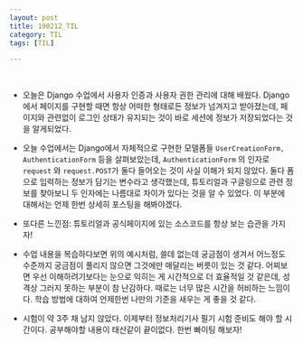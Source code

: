 ```yaml
---
layout: post
title: 190212_TIL
category: TIL
tags: [TIL]

---
```




<br>

- 오늘은 Django 수업에서 사용자 인증과 사용자 권한 관리에 대해 배웠다. Django에서 페이지를 구현할 때면 항상 어떠한 형태로든 정보가 넘겨지고 받아졌는데, 페이지와 관련없이 로그인 상태가 유지되는 것이 바로 세션에 정보가 저장되었다는 것을 알게되었다.  



- 오늘 수업에서는 Django에서 자체적으로 구현한 모델폼들 `UserCreationForm,` `AuthenticationForm` 등을 살펴보았는데, `AuthenticationForm` 의 인자로 `request` 와 `request.POST`가 둘다 들어오는 것이 사실 이해가 되지 않았다. 둘다 폼으로 입력하는 정보가 담기는 변수라고 생각했는데,  튜토리얼과 구글링으로 관련 정보를 찾아보니 두 인자에는 나름대로 차이가 있다는 것을 알 수 있었다. 이 부분에 대해서는 언제 한번 상세히 포스팅을 해봐야겠다. 



- 또다른 느낀점: 튜토리얼과 공식페이지에 있는 소스코드를 항상 보는 습관을 가지자!



- 수업 내용을 복습하다보면 위의 예시처럼, 쓸데 없는데 궁금점이 생겨서 어느정도 수준까지 궁금점이 풀리지 않으면 그것에만 매달리는 버릇이 있는 것 같다.  어찌보면 우선 이해하려기보다는 눈으로 익히는 게 시간적으로 더 효율적일 것 같은데, 성격상 그러지 못하는 부분이 참 난감하다. 때로는 너무 많은 시간을 허비하는 느낌이다. 학습 방법에 대하여 언제한번 나만의 기준을 새우는 게 좋을 것 같다.



- 시험이 약 3주 채 남지 않았다. 이제부터 정보처리기사 필기 시험 준비도 해야 할 시간이다. 공부해야할 내용이 태산같이 끝이없다. 한번 빠이팅 해보자!

